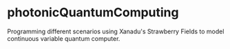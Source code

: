 # photonicQuantumComputing
Programming different scenarios using Xanadu's Strawberry Fields to model continuous variable quantum computer. 
